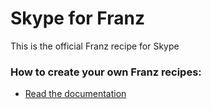 # Skype for Franz
This is the official Franz recipe for Skype

### How to create your own Franz recipes:
* [Read the documentation](https://github.com/meetfranz/plugins)
